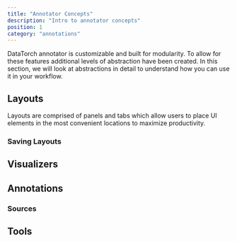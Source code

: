```yaml
---
title: "Annotator Concepts"
description: "Intro to annotator concepts"
position: 1
category: "annotations"
---
```


DataTorch annotator is customizable and built for modularity. To allow for these
features additional levels of abstraction have been created. In this section, we
will look at abstractions in detail to understand how you can use it in your
workflow.

## Layouts

Layouts are comprised of panels and tabs which allow users to place UI elements
in the most convenient locations to maximize productivity.

### Saving Layouts

## Visualizers

## Annotations

### Sources

## Tools
